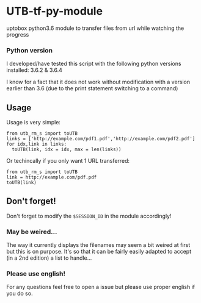 # UTB-tf-py-module
uptobox python3.6 module to transfer files from url while watching the progress


### Python version
I developed/have tested this script
with the following python versions installed: 3.6.2 & 3.6.4

I know for a fact that it does not work without modification with a version earlier than 3.6 (due to the print statement switching to a command)


## Usage

Usage is very simple:

    from utb_rm_s import toUTB
    links = ['http://example.com/pdf1.pdf','http://example.com/pdf2.pdf']
    for idx,link in links:
      toUTB(link, idx = idx, max = len(links))
  
 Or techincally if you only want 1 URL transferred:

    from utb_rm_s import toUTB
    link = http://example.com/pdf.pdf
    toUTB(link)
    
    
 
 ## Don't forget!
Don't forget to modify the `$SESSION_ID` in the module accordingly!
    
### May be weired...  
The way it currently displays the filenames may seem a bit weired at first but this is on purpose. 
It's so that it can be fairly easily adapted to accept (in a 2nd edition) a list to handle...
### Please use english!
For any questions feel free to open a issue but please use proper english if you do so.

